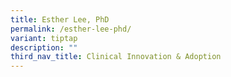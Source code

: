 ```yaml
---
title: Esther Lee, PhD
permalink: /esther-lee-phd/
variant: tiptap
description: ""
third_nav_title: Clinical Innovation & Adoption
---
```

